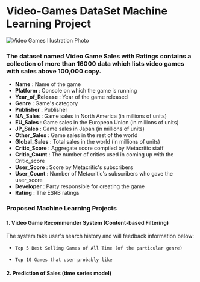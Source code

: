 # Video-Games DataSet Machine Learning Project 

![Video Games Illustration Photo](https://img.etimg.com/thumb/msid-79058608,width-1000,resizemode-4,imgsize-107012/the-journey-of-video-games.jpg)

### The dataset named Video Game Sales with Ratings contains a collection of more than 16000 data which lists video games with sales above 100,000 copy.

* **Name** : Name of the game
* **Platform** : Console on which the game is running
* **Year_of_Release** : Year of the game released
* **Genre** : Game's category
* **Publisher** : Publisher
* **NA_Sales** : Game sales in North America (in millions of units)
* **EU_Sales** : Game sales in the European Union (in millions of units)
* **JP_Sales** : Game sales in Japan (in millions of units)
* **Other_Sales** : Game sales in the rest of the world
* **Global_Sales** : Total sales in the world (in millions of units)
* **Critic_Score** : Aggregate score compiled by Metacritic staff
* **Critic_Count** : The number of critics used in coming up with the Critic_score
* **User_Score** : Score by Metacritic's subscribers
* **User_Count** : Number of Metacritic's subscribers who gave the user_score
* **Developer** : Party responsible for creating the game
* **Rating** : The ESRB ratings

### Proposed Machine Learning Projects

#### 1. Video Game Recommender System (Content-based Filtering)

The system take user's search history and will feedback information below: 
*     Top 5 Best Selling Games of All Time (of the particular genre)
*     Top 10 Games that user probably like

#### 2. Prediction of Sales (time series model)
